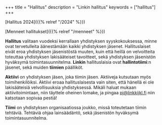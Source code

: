 +++
title = "Hallitus"
description = "Linkin hallitus"
keywords = ["hallitus"]
+++

[Hallitus 2024]({{% relref "/2024" %}})

[Menneet hallitukset]({{% relref "/menneet" %}})

**Hallitus** valitaan vuodeksi kerrallaan yhdistyksen syyskokouksessa, minne ovat tervetulleita äänestämään kaikki yhdistyksen jäsenet. Hallituslaiset eivät eroa yhdistyksen jäsenistöstä muuten, kuin että heillä on velvoitteita toteuttaa yhdistyksen lakisääteiset tavoitteet, sekä yhdistyksen jäsenistön hyväksymä toimintasuunnitelma. **Linkin** hallituslaisia ovat **hallintotiimi**:n jäsenet, sekä muiden **tiimien** päälliköt.

**Aktiivi** on yhdistyksen jäsen, joka tiimin jäsen. Aktiiveja kutsutaan myös toimihenkilöiksi. Aktiivi eroaa hallituslaisesta vain siten, että hänellä ei ole lakisääteisiä velvollisuuksia yhdistyksessä. Mikäli haluat mukaan aktiivitoimintaan, niin täyttele oheinen lomake, ja pingaa pj@linkkijkl.fi niin katsotaan sopivaa pestiä!

**Tiimi** on yhdistyksen organisaatiossa joukko, missä toteutetaan tiimin tehtäviä. Tehtäviä ohjaa lainsäädäntö, sekä jäsenistön hyväksymä toimintasuunnitelma.
